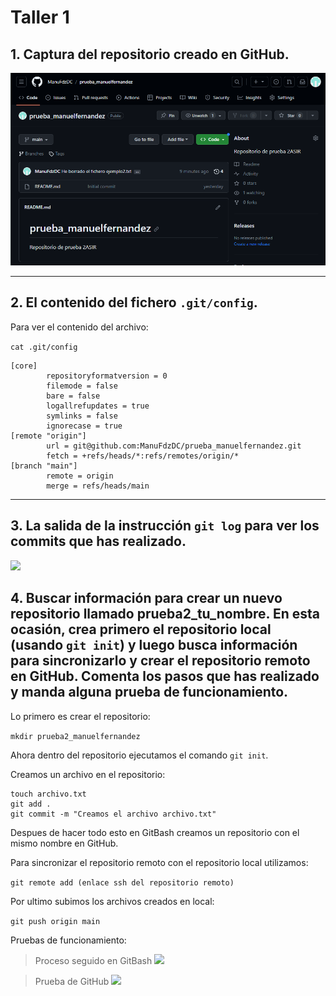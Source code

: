 # Taller 1
## 1. Captura del repositorio creado en GitHub.
![](img/capturarepositoriogithub.png)

---

## 2. El contenido del fichero `.git/config`.
Para ver el contenido del archivo:

```cat .git/config```

```
[core]
        repositoryformatversion = 0
        filemode = false
        bare = false
        logallrefupdates = true
        symlinks = false
        ignorecase = true
[remote "origin"]
        url = git@github.com:ManuFdzDC/prueba_manuelfernandez.git
        fetch = +refs/heads/*:refs/remotes/origin/*
[branch "main"]
        remote = origin
        merge = refs/heads/main     
```

---

## 3. La salida de la instrucción `git log` para ver los commits que has realizado.

![](img/gitlog.png)

## 4. Buscar información para crear un nuevo repositorio llamado prueba2_tu_nombre. En esta ocasión, crea primero el repositorio local (usando `git init`) y luego busca información para sincronizarlo y crear el repositorio remoto en GitHub. Comenta los pasos que has realizado y manda alguna prueba de funcionamiento.

Lo primero es crear el repositorio:

`mkdir prueba2_manuelfernandez`

Ahora dentro del repositorio ejecutamos el comando `git init`.

Creamos un archivo en el repositorio:

```
touch archivo.txt
git add .
git commit -m "Creamos el archivo archivo.txt"
```
Despues de hacer todo esto en GitBash creamos un repositorio con el mismo nombre en GitHub.

Para sincronizar el repositorio remoto con el repositorio local utilizamos:

`git remote add (enlace ssh del repositorio remoto)`

Por ultimo subimos los archivos creados en local:

`git push origin main`

Pruebas de funcionamiento:
>Proceso seguido en GitBash
![](img/4pruebafuncionamiento.png)

>Prueba de GitHub
![](img/4pruebafuncionamiento2.png)

